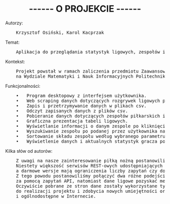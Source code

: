 <h1 align="center">------ O PROJEKCIE ------</h1>  
Autorzy:  
<pre>
    Krzysztof Osiński, Karol Kacprzak  
</pre>
Temat:  
<pre>
    Aplikacja do przeglądania statystyk ligowych, zespołów i zawodników ze świata piłki nożnej.  
</pre>
Kontekst:
<pre>
    Projekt powstał w ramach zaliczenia przedmiotu Zaawansowane Projektowanie Obiektowe i Funkcyjne
    na Wydziale Matematyki i Nauk Informacyjnych Politechniki Warszawskiej.
</pre>
Funkcjonalności: 
<pre>
    •	Program desktopowy z interfejsem użytkownika.  
    •	Web scraping danych dotyczących rozgrywek ligowych przy użyciu JSoup.  
    •	Zapis i przetrzymywanie danych w plikach csv.  
    •	Odczyt zapisanych danych z plików csv.  
    •	Pobieranie danych dotyczących zespołów piłkarskich i zawodników z serwisu REST-owego.  
    •	Graficzna prezentacja tabeli ligowych.  
    •	Wyświetlanie informacji o danym zespole po kliknięciu w komórkę tabeli.  
    •	Wyszukiwanie zespołu po podanej przez użytkownika nazwie.  
    •	Sortowanie składu zespołu według wybranego parametru.  
    •	Wyświetlenie danych i aktualnych statystyk gracza po kliknięciu w jego ikonkę.  
</pre>
Kilka słów od autorów: 
<pre>
    Z uwagi na nasze zainteresowanie piłką nożną postanowiliśmy projekt oprzeć o jej tematykę.  
    Niestety większość serwisów REST-owych udostępniających dane na ten temat oferuje płatne subskrybcje,  
    a darmowe wersje mają ograniczenia liczby zapytań czy dostępnych do pobrania informacji.  
    Z tego powodu postanowiliśmy połączyć dwa różne podejścia i dane o zespołach i zawodnikach uzyskiwać  
    za pomocą zapytań API, natomiast dane ligowe pozyskać metodą web scrapingu z biblioteką JSoup.  
    Oczywiście pobrane ze stron dane zostały wykorzystane tylko w w celach niekomercyjnych i edukacyjnych  
    do realizacji projektu i zdobycia nowych umiejętności oraz są to dane niewrażliwe, publiczne  
    i ogólnodostępne w Internecie.
</pre>
